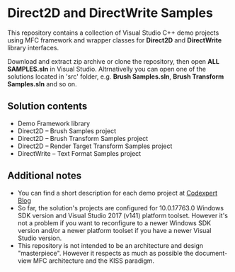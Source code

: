 # Direct2D and DirectWrite Samples
<p>This repository contains a collection of Visual Studio C++ demo projects using MFC framework and wrapper classes for <strong>Direct2D</strong> and <strong>DirectWrite</strong> library interfaces.</p>
<p>Download and extract zip archive or clone the repository, then open <strong>ALL SAMPLES.sln</strong> in Visual Studio. Altrnativelly you can open one of the solutions located in 'src' folder, e.g. <strong>Brush Samples.sln</strong>, <strong>Brush Transform Samples.sln</strong> and so on.</p>

## Solution contents
* Demo Framework library
* Direct2D – Brush Samples project
* Direct2D – Brush Transform Samples project
* Direct2D – Render Target Transform Samples project
* DirectWrite – Text Format Samples project

## Additional notes
* You can find a short description for each demo project at [Codexpert Blog](https://codexpertro.wordpress.com/)
* So far, the solution's projects are configured for 10.0.17763.0 Windows SDK version and Visual Studio 2017 (v141) platform toolset. However it's not a problem if you want to reconfigure to a newer Windows SDK version and/or a newer platform toolset if you have a newer Visual Studio version.  
* This repository is not intended to be an architecture and design "masterpiece". However it respects as much as possible the document-view MFC architecture and the KISS paradigm.
